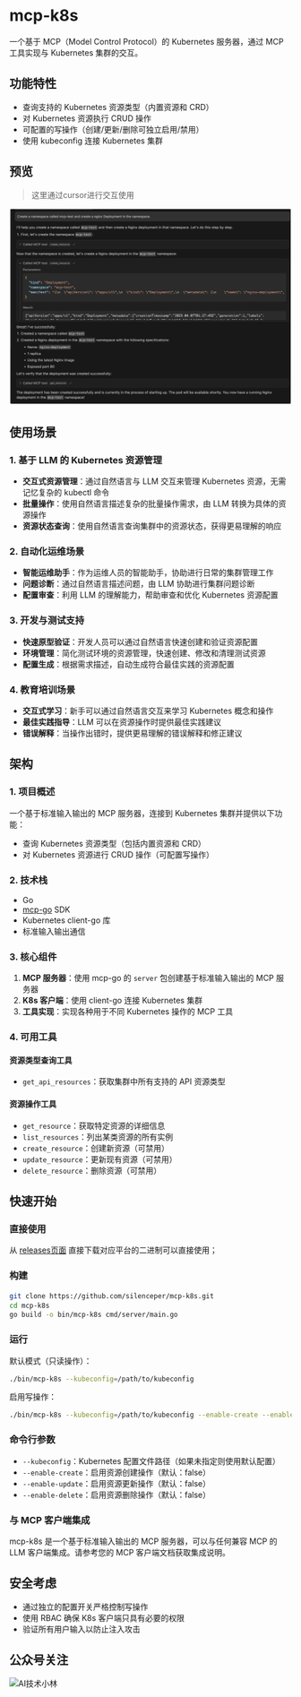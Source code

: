 # mcp-k8s

一个基于 MCP（Model Control Protocol）的 Kubernetes 服务器，通过 MCP 工具实现与 Kubernetes 集群的交互。


## 功能特性

- 查询支持的 Kubernetes 资源类型（内置资源和 CRD）
- 对 Kubernetes 资源执行 CRUD 操作
- 可配置的写操作（创建/更新/删除可独立启用/禁用）
- 使用 kubeconfig 连接 Kubernetes 集群

## 预览
> 这里通过cursor进行交互使用

![](./docs/create-deployment.png)
## 使用场景

### 1. 基于 LLM 的 Kubernetes 资源管理

- **交互式资源管理**：通过自然语言与 LLM 交互来管理 Kubernetes 资源，无需记忆复杂的 kubectl 命令
- **批量操作**：使用自然语言描述复杂的批量操作需求，由 LLM 转换为具体的资源操作
- **资源状态查询**：使用自然语言查询集群中的资源状态，获得更易理解的响应

### 2. 自动化运维场景

- **智能运维助手**：作为运维人员的智能助手，协助进行日常的集群管理工作
- **问题诊断**：通过自然语言描述问题，由 LLM 协助进行集群问题诊断
- **配置审查**：利用 LLM 的理解能力，帮助审查和优化 Kubernetes 资源配置

### 3. 开发与测试支持

- **快速原型验证**：开发人员可以通过自然语言快速创建和验证资源配置
- **环境管理**：简化测试环境的资源管理，快速创建、修改和清理测试资源
- **配置生成**：根据需求描述，自动生成符合最佳实践的资源配置

### 4. 教育培训场景

- **交互式学习**：新手可以通过自然语言交互来学习 Kubernetes 概念和操作
- **最佳实践指导**：LLM 可以在资源操作时提供最佳实践建议
- **错误解释**：当操作出错时，提供更易理解的错误解释和修正建议

## 架构

### 1. 项目概述

一个基于标准输入输出的 MCP 服务器，连接到 Kubernetes 集群并提供以下功能：
- 查询 Kubernetes 资源类型（包括内置资源和 CRD）
- 对 Kubernetes 资源进行 CRUD 操作（可配置写操作）

### 2. 技术栈

- Go
- [mcp-go](https://github.com/mark3labs/mcp-go) SDK
- Kubernetes client-go 库
- 标准输入输出通信

### 3. 核心组件

1. **MCP 服务器**：使用 mcp-go 的 `server` 包创建基于标准输入输出的 MCP 服务器
2. **K8s 客户端**：使用 client-go 连接 Kubernetes 集群
3. **工具实现**：实现各种用于不同 Kubernetes 操作的 MCP 工具

### 4. 可用工具

#### 资源类型查询工具
- `get_api_resources`：获取集群中所有支持的 API 资源类型

#### 资源操作工具
- `get_resource`：获取特定资源的详细信息
- `list_resources`：列出某类资源的所有实例
- `create_resource`：创建新资源（可禁用）
- `update_resource`：更新现有资源（可禁用）
- `delete_resource`：删除资源（可禁用）

## 快速开始

### 直接使用
从 [releases页面](https://github.com/seekrays/mcp-monitor/releases) 直接下载对应平台的二进制可以直接使用；

### 构建

```bash
git clone https://github.com/silenceper/mcp-k8s.git
cd mcp-k8s
go build -o bin/mcp-k8s cmd/server/main.go
```

### 运行

默认模式（只读操作）：
```bash
./bin/mcp-k8s --kubeconfig=/path/to/kubeconfig
```

启用写操作：
```bash
./bin/mcp-k8s --kubeconfig=/path/to/kubeconfig --enable-create --enable-update --enable-delete
```

### 命令行参数

- `--kubeconfig`：Kubernetes 配置文件路径（如果未指定则使用默认配置）
- `--enable-create`：启用资源创建操作（默认：false）
- `--enable-update`：启用资源更新操作（默认：false）
- `--enable-delete`：启用资源删除操作（默认：false）

### 与 MCP 客户端集成

mcp-k8s 是一个基于标准输入输出的 MCP 服务器，可以与任何兼容 MCP 的 LLM 客户端集成。请参考您的 MCP 客户端文档获取集成说明。

## 安全考虑

- 通过独立的配置开关严格控制写操作
- 使用 RBAC 确保 K8s 客户端只具有必要的权限
- 验证所有用户输入以防止注入攻击 

## 公众号关注
![AI技术小林](./docs/qrcode.png)